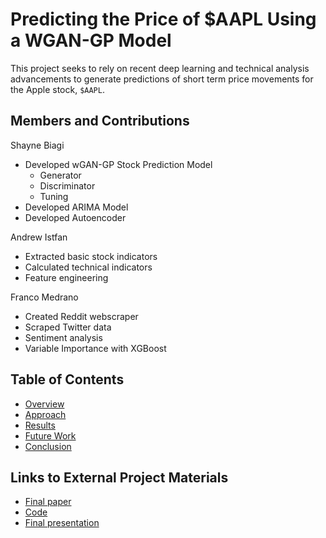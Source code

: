 # Predicting the Price of $AAPL Using a WGAN-GP Model

This project seeks to rely on recent deep learning and technical analysis advancements to generate predictions of short term price movements for the Apple stock, `$AAPL`.

## Members and Contributions
Shayne Biagi  
- Developed wGAN-GP Stock Prediction Model
    - Generator
    - Discriminator
    - Tuning
- Developed ARIMA Model
- Developed Autoencoder

Andrew Istfan
- Extracted basic stock indicators
- Calculated technical indicators
- Feature engineering

Franco Medrano  
- Created Reddit webscraper
- Scraped Twitter data
- Sentiment analysis
- Variable Importance with XGBoost


## Table of Contents
* [Overview](website/overview.md)
* [Approach](website/approach.md)
* [Results](website/results.md)
* [Future Work](website/futurework.md)
* [Conclusion](website/conclusion.md)


## Links to External Project Materials
* [Final paper](https://www.overleaf.com/read/zzfvbwfpcwzx)
* [Code](https://github.com/fmedrano2019/TraderJoes)
* [Final presentation](https://github.com/fmedrano2019/TraderJoes/blob/main/Final%20Presentation.pdf)
